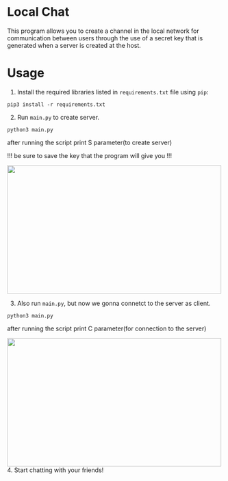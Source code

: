 # Local Chat

This program allows you to create a channel in the local network for communication between users through the use of a secret key that is generated when a server is created at the host.

# Usage

1. Install the required libraries listed in `requirements.txt` file using `pip`:

```
pip3 install -r requirements.txt
```

2. Run `main.py` to create server.

```
python3 main.py
```
after running the script print S parameter(to create server)

!!! be sure to save the key that the program will give you !!!


<img src="https://github.com/p4sh4bsc/Python-Projects/blob/local_chat/Local_chat/src/Server.gif" width="500" height="300" />



3. Also run `main.py`, but now we gonna connetct to the server as client.
```
python3 main.py
```
after running the script print C parameter(for connection to the server)



<img src="https://github.com/p4sh4bsc/Python-Projects/blob/local_chat/Local_chat/src/Client.gif" width="500" height="300" />
4. Start chatting with your friends!
